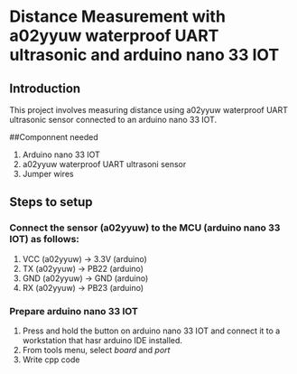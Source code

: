 # Distance Measurement with a02yyuw waterproof UART ultrasonic and arduino nano 33 IOT

## Introduction
This project involves measuring distance using a02yyuw waterproof UART ultrasonic sensor connected to an arduino nano 33 IOT.

##Componnent needed
1. Arduino nano 33 IOT
2. a02yyuw waterproof UART ultrasoni sensor
3. Jumper wires

## Steps to setup

### Connect the sensor (a02yyuw) to the MCU (arduino nano 33 IOT) as follows:
1. VCC (a02yyuw) → 3.3V (arduino)
2. TX (a02yyuw) → PB22 (arduino)
3. GND (a02yyuw) → GND (arduino)
4. RX (a02yyuw) → PB23 (arduino)

### Prepare arduino nano 33 IOT
1. Press and hold the button on arduino nano 33 IOT and connect it to a workstation that hasr arduino IDE installed.
2. From tools menu, select *board* and *port*
3. Write cpp code
